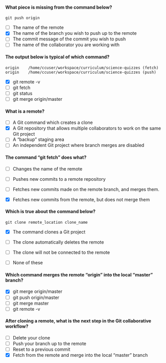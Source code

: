#### What piece is missing from the command below?

    git push origin

- [ ] The name of the remote
- [x] The name of the branch you wish to push up to the remote
- [ ] The commit message of the commit you wish to push
- [ ] The name of the collaborator you are working with

#### The output below is typical of which command?

    origin    /home/ccuser/workspace/curriculum/science-quizzes (fetch)
    origin    /home/ccuser/workspace/curriculum/science-quizzes (push)


- [x] git remote -v
- [ ] git fetch
- [ ] git status
- [ ] git merge origin/master

#### What is a remote?

- [ ] A Git command which creates a clone
- [x] A Git repository that allows multiple collaborators to work on the same Git project
- [ ] A “backup” staging area
- [ ] An independent Git project where branch merges are disabled

#### The command “git fetch” does what?

- [ ] Changes the name of the remote
- [ ] Pushes new commits to a remote repository
- [ ] Fetches new commits made on the remote branch, and merges them.
- [x] Fetches new commits from the remote, but does not merge them


#### Which is true about the command below?

    git clone remote_location clone_name

- [x] The command clones a Git project
- [ ] The clone automatically deletes the remote
- [ ] The clone will not be connected to the remote
- [ ] None of these


#### Which command merges the remote “origin” into the local “master” branch?

- [x] git merge origin/master
- [ ] git push origin/master
- [ ] git merge master
- [ ] git remote -v

#### After cloning a remote, what is the next step in the Git collaborative workflow?

- [ ] Delete your clone
- [ ] Push your branch up to the remote
- [ ] Reset to a previous commit
- [x] Fetch from the remote and merge into the local “master” branch
